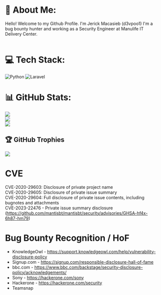 # 💫 About Me:
Hello! Welcome to my Github Profile. I'm Jerick Macasieb (d3vpoo1)
I'm a bug bounty hunter and working as a Security Engineer at Manulife IT Delivery Center.<br><br>

# 💻 Tech Stack:
![Python](https://img.shields.io/badge/python-3670A0?style=for-the-badge&logo=python&logoColor=ffdd54) ![Laravel](https://img.shields.io/badge/laravel-%23FF2D20.svg?style=for-the-badge&logo=laravel&logoColor=white)
# 📊 GitHub Stats:
![](https://github-readme-stats.vercel.app/api?username=jrckmcsb&theme=dark&hide_border=false&include_all_commits=true&count_private=true)<br/>
![](https://nirzak-streak-stats.vercel.app/?user=jrckmcsb&theme=dark&hide_border=false)<br/>
![](https://github-readme-stats.vercel.app/api/top-langs/?username=jrckmcsb&theme=dark&hide_border=false&include_all_commits=true&count_private=true&layout=compact)

## 🏆 GitHub Trophies
![](https://github-profile-trophy.vercel.app/?username=jrckmcsb&theme=radical&no-frame=false&no-bg=true&margin-w=4)

# CVE
CVE-2020-29603: Disclosure of private project name  <br>
CVE-2020-29605: Disclosure of private issue summary <br>
CVE-2020-29604: Full disclosure of private issue contents, including bugnotes and attachments <br>
CVE-2023-22476 -  Private issue summary disclosure (https://github.com/mantisbt/mantisbt/security/advisories/GHSA-hf4x-6h87-hm79)

# Bug Bounty Recognition / HoF
- KnowledgeOwl - https://support.knowledgeowl.com/help/vulnerability-disclosure-policy <br>
- Signup.com - https://signup.com/responsible-disclosure-hall-of-fame <br>
- bbc.com - https://www.bbc.com/backstage/security-disclosure-policy/acknowledgements/ <br>
- Sony - https://hackerone.com/sony <br>
- Hackerone - https://hackerone.com/security <br>
- Teamsnap
  

